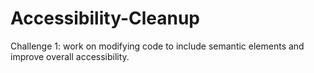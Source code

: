 # Accessibility-Cleanup
Challenge 1: work on modifying code to include semantic elements and improve overall accessibility. 
